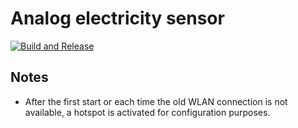# Analog electricity sensor

[![Build and Release](https://github.com/pgenergy/analog-electricity-meter/actions/workflows/build_and_release.yml/badge.svg)](https://github.com/pgenergy/analog-electricity-meter/actions/workflows/build_and_release.yml)

## Notes
- After the first start or each time the old WLAN connection is not available, a hotspot is activated for configuration purposes.
